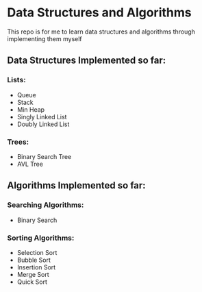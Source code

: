 # Data Structures and Algorithms

This repo is for me to learn data structures and algorithms through implementing them myself

## Data Structures Implemented so far:
### Lists:
  * Queue
  * Stack
  * Min Heap
  * Singly Linked List
  * Doubly Linked List
  
### Trees:
  * Binary Search Tree
  * AVL Tree


## Algorithms Implemented so far:
### Searching Algorithms:
* Binary Search

### Sorting Algorithms:
   * Selection Sort
   * Bubble Sort
   * Insertion Sort
   * Merge Sort
   * Quick Sort
